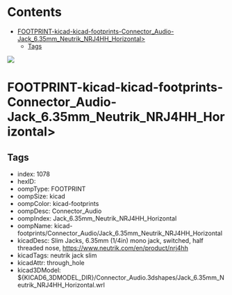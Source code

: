 



Contents
========

* [FOOTPRINT-kicad-kicad-footprints-Connector_Audio-Jack_6.35mm_Neutrik_NRJ4HH_Horizontal>](#footprint-kicad-kicad-footprints-connector_audio-jack_635mm_neutrik_nrj4hh_horizontal)
	* [Tags](#tags)
  
![][im]
# FOOTPRINT-kicad-kicad-footprints-Connector_Audio-Jack_6.35mm_Neutrik_NRJ4HH_Horizontal>

## Tags

- index: 1078
- hexID: 
- oompType: FOOTPRINT
- oompSize: kicad
- oompColor: kicad-footprints
- oompDesc: Connector_Audio
- oompIndex: Jack_6.35mm_Neutrik_NRJ4HH_Horizontal
- oompName: kicad-footprints/Connector_Audio/Jack_6.35mm_Neutrik_NRJ4HH_Horizontal
- kicadDesc: Slim Jacks, 6.35mm (1/4in) mono jack, switched, half threaded nose, https://www.neutrik.com/en/product/nrj4hh
- kicadTags: neutrik jack slim
- kicadAttr: through_hole
- kicad3DModel: ${KICAD6_3DMODEL_DIR}/Connector_Audio.3dshapes/Jack_6.35mm_Neutrik_NRJ4HH_Horizontal.wrl



[im]: image.png
